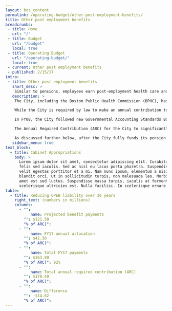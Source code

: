 ```yaml
---
layout: bos_content
permalink: /operating-budget/other-post-employment-benefits/
title: Other post employment benefits
breadcrumbs:
 - title: Home
   url: "/"
 - title: Budget
   url: "/budget"
   local: true
 - title: Operating Budget
   url: "/operating-budget/"
   local: true
 - current: Other post employment benefits
 - published: 2/15/17
intro:
 - title: Other post employment benefits
   short_desc: >
    Similar to pensions, employees earn post-employment health care and life insurance benefits (OPEB) over their years of active service, which are received during retirement.
   description: >
    The City, including the Boston Public Health Commission (BPHC), has an unfunded liability for these benefits of $2.26 billion, as of the most recent independent actuarial valuation on June 30, 2015. The size of this liability is largely influenced by changes to retiree health benefits, the City’s annual additional contribution to fund the liability, and the discount rate used. The June 2015 estimate increased 5.6% over the previous valuation primarily due to a lower discount rate assumption.

    While the City is required by law to make an annual contribution toward reducing its unfunded pension liability, there is no such requirement for retiree health and life insurance benefits. This budget again dedicates $40 million toward reducing the City’s long term other post-employment benefits (OPEB) liability. These fiscally responsible actions are critical to the Walsh Administration’s prudent financial management policies, which have contributed to the recent affirmation of Boston’s triple A bond rating.

    In FY08, the City followed new Governmental Accounting Standards Board (GASB) requirements to identify and disclose this estimated liability, and also began voluntary annual allocations to fund the liability. Annual allocations are retained in an irrevocable Trust Fund, authorized through the City’s acceptance of M.G.L. Chapter 32B section 20. As of December 31, 2015 the Fund had a balance of $369 million.

    The Annual Required Contribution (ARC) for the City to significantly reduce the OPEB liability over a 30 year period is projected at $178.4 million in FY17, as shown in Table 4. $163.8 million (92%) of this amount will be funded through a combination of pay-as-you-go benefit payments for current retirees (included in health care costs discussed in previous section), a $40 million FY17 allocation by the City to the Trust, and an additional $2.25 million deposit by the BPHC into the Trust.

    As discussed further below, after the City fully funds its pension liability in 2025, annual contributions previously directed to reducing the pension liability will be redirected to reducing the unfunded OPEB liability. In 2026, total contributions to OPEB will exceed the annual required contribution, accelerating progress toward the goal of fully funding the OPEB liability in 30 years.
   sidebar_menu: true
text_block:
  - title: Cabinet Appropriations
    body: >
      Lorem ipsum dolor sit amet, consectetur adipiscing elit. Curabitur suscipit id
      felis sed iaculis. Sed ac nisl eu lacus porta pharetra. Suspendisse a tortor vel
      velit egestas porttitor et a mi. Nam nunc ipsum, elementum a nisi nec, scelerisque
      blandit orci. Ut in sollicitudin turpis, non malesuada leo. Morbi vehicula sit
      amet est sed luctus. Suspendisse massa turpis, iaculis at fermentum placerat,
      scelerisque ultricies est. Nulla facilisi. In scelerisque ornare tincidunt.
table:
  - title: Reducing OPEB liability over 30 years
    right_text: (numbers in millions)
    columns:
      - "":
           name: Projected benefit payments
        "": $121.50
        "% of ARC)":
      - "":
           name: FY17 annual allocation
        "": $42.30
        "% of ARC)":
      - "":
           name: Total FY17 payments
        "": $163.80
        "% of ARC)": 92%
      - "":
           name: Total annual required contribution (ARC)
        "": $178.40
        "% of ARC)":
      - "":
           name: Difference
        "": -$14.62
        "% of ARC)":
---
```

